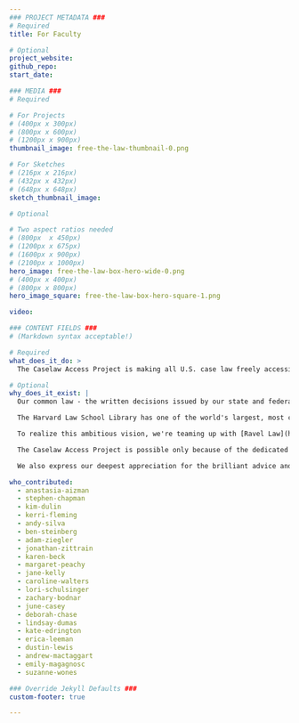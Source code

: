 ```yaml
---
### PROJECT METADATA ###
# Required
title: For Faculty

# Optional
project_website:
github_repo:
start_date:

### MEDIA ###
# Required

# For Projects
# (400px x 300px)
# (800px x 600px)
# (1200px x 900px)
thumbnail_image: free-the-law-thumbnail-0.png

# For Sketches
# (216px x 216px)
# (432px x 432px)
# (648px x 648px)
sketch_thumbnail_image:

# Optional

# Two aspect ratios needed
# (800px  x 450px)
# (1200px x 675px)
# (1600px x 900px)
# (2100px x 1000px)
hero_image: free-the-law-box-hero-wide-0.png
# (400px x 400px)
# (800px x 800px)
hero_image_square: free-the-law-box-hero-square-1.png

video:

### CONTENT FIELDS ###
# (Markdown syntax acceptable!)

# Required
what_does_it_do: >
  The Caselaw Access Project is making all U.S. case law freely accessible online.

# Optional
why_does_it_exist: |
  Our common law - the written decisions issued by our state and federal courts - is not freely accessible online. This lack of access harms justice and equality and stifles innovation in legal services.

  The Harvard Law School Library has one of the world's largest, most comprehensive collections of court decisions in print form. Our collection totals over 42,000 volumes and roughly 40 million pages. Caselaw Access Project aims to transform the official print versions of these court decisions into digital files made freely accessible online.

  To realize this ambitious vision, we're teaming up with [Ravel Law](https://www.ravellaw.com/), an innovative legal research and analytics company. Ravel is funding the costs of digitization and will be making all of the resulting cases publicly available for free search and API access. You can learn more about the key terms of our collaboration with Ravel by reading a [detailed overview here](http://etseq.law.harvard.edu/2015/10/free-the-law-overview/).

  The Caselaw Access Project is possible only because of the dedicated work of a long, distinguished line of librarians and other staff members over the last 200 years, who expertly collected and preserved the print volumes now available for digitization. The project continues to rely heavily on huge contributions from many at the Law School Library, the Law School and from across the University.

  We also express our deepest appreciation for the brilliant advice and extraordinary efforts of [Jeffrey P. Cunard](http://www.debevoise.com/jeffreycunard), [Maxine Sharavsky](http://www.debevoise.com/maxinesharavsky) and their colleagues [Michael Gillespie](http://www.debevoise.com/michaelgillespie), [Sarah A.W. Fitts](http://www.debevoise.com/sarahfitts) and [Robert Williams, Jr.](http://www.debevoise.com/robertwilliams) at [Debevoise & Plimpton](http://www.debevoise.com/), [Henry B. Gutman](http://www.stblaw.com/our-team/news/henry-b-gutman) and colleagues at [Simpson Thacher & Bartlett LLP](http://www.stblaw.com/), and [Jonathan H. Hulbert](http://ogc.harvard.edu/people/jonathan-h-hulbert) and his fellow members of the Office of the General Counsel.

who_contributed:
  - anastasia-aizman
  - stephen-chapman
  - kim-dulin
  - kerri-fleming
  - andy-silva
  - ben-steinberg
  - adam-ziegler
  - jonathan-zittrain
  - karen-beck
  - margaret-peachy
  - jane-kelly
  - caroline-walters
  - lori-schulsinger
  - zachary-bodnar
  - june-casey
  - deborah-chase
  - lindsay-dumas
  - kate-edrington
  - erica-leeman
  - dustin-lewis
  - andrew-mactaggart
  - emily-magagnosc
  - suzanne-wones

### Override Jekyll Defaults ###
custom-footer: true

---
```

